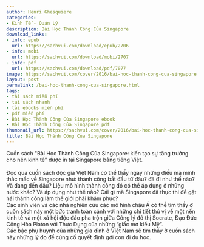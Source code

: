 ```yaml
---
author: Henri Ghesquiere
categories:
- Kinh Tế - Quản Lý
description: Bài Học Thành Công Của Singapore
download_links:
- info: epub
  url: https://sachvui.com/download/epub/2706
- info: mobi
  url: https://sachvui.com/download/mobi/2707
- info: pdf
  url: https://sachvui.com/download/pdf/7077
image: https://sachvui.com/cover/2016/bai-hoc-thanh-cong-cua-singapore.jpg
layout: post
permalink: /bai-hoc-thanh-cong-cua-singapore.html
tags:
- tải sách miễn phí
- tải sách nhanh
- tải ebooks miễn phí
- pdf miễn phí
- Bài Học Thành Công Của Singapore ebook
- Bài Học Thành Công Của Singapore pdf
thumbnail_url: https://sachvui.com/cover/2016/bai-hoc-thanh-cong-cua-singapore.jpg
title: Bài Học Thành Công Của Singapore
---
```


 <div class="item-desc text-justify"> <p>Cuốn sách "Bài Học Thành Công Của Singapore: kiến tạo sự tăng trưởng cho nền kinh tế” được in tại Singapore bằng tiếng Việt.<br><br>Đọc qua cuốn sách độc giả Việt Nam có thể thấy ngay những điều mà mình thắc mắc về Singapore như: thành công bắt đầu từ đâu? đã đi như thế nào? Và đang đến đâu? Liệu mô hình thành công đó có thể áp dụng ở những nước khác? Và áp dụng như thế nào? Cái gì mà Singapore đã thực thi để gặt hái thành công làm thế giới phải khâm phục?<br>Các sinh viên và các nhà nghiên cứu các mô hình châu Á có thể tìm thấy ở cuốn sách này một bức tranh toàn cảnh với những chi tiết thú vị về một nền kinh tế và một xã hội độc đáo pha trộn giữa Công lý đô thị Socrate, Đạo Đức Cộng Hòa Platon với Thực Dụng của những “giấc mơ kiểu Mỹ”.<br>Các bậc phụ huynh của những gia đình ở Việt Nam sẽ tìm thấy ở cuốn sách này những lý do để củng cố quyết định gởi con đi du học.</p> </div>